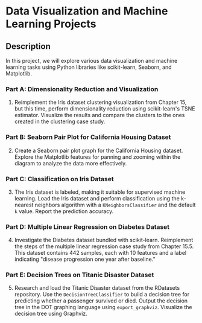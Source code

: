 # Data Visualization and Machine Learning Projects

## Description

In this project, we will explore various data visualization and machine learning tasks using Python libraries like scikit-learn, Seaborn, and Matplotlib.

### Part A: Dimensionality Reduction and Visualization

1. Reimplement the Iris dataset clustering visualization from Chapter 15, but this time, perform dimensionality reduction using scikit-learn's TSNE estimator. Visualize the results and compare the clusters to the ones created in the clustering case study.

### Part B: Seaborn Pair Plot for California Housing Dataset

2. Create a Seaborn pair plot graph for the California Housing dataset. Explore the Matplotlib features for panning and zooming within the diagram to analyze the data more effectively.

### Part C: Classification on Iris Dataset

3. The Iris dataset is labeled, making it suitable for supervised machine learning. Load the Iris dataset and perform classification using the k-nearest neighbors algorithm with a `KNeighborsClassifier` and the default `k` value. Report the prediction accuracy.

### Part D: Multiple Linear Regression on Diabetes Dataset

4. Investigate the Diabetes dataset bundled with scikit-learn. Reimplement the steps of the multiple linear regression case study from Chapter 15.5. This dataset contains 442 samples, each with 10 features and a label indicating "disease progression one year after baseline."

### Part E: Decision Trees on Titanic Disaster Dataset

5. Research and load the Titanic Disaster dataset from the RDatasets repository. Use the `DecisionTreeClassifier` to build a decision tree for predicting whether a passenger survived or died. Output the decision tree in the DOT graphing language using `export_graphviz`. Visualize the decision tree using Graphviz.

